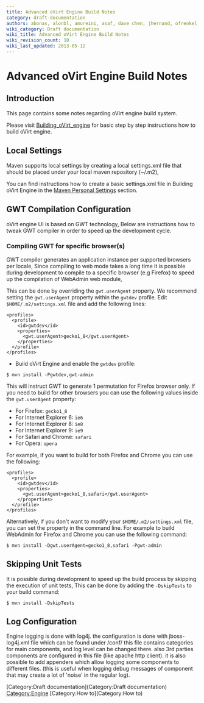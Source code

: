 ```yaml
---
title: Advanced oVirt Engine Build Notes
category: draft-documentation
authors: abonas, alonbl, amureini, asaf, dave chen, jhernand, ofrenkel
wiki_category: Draft documentation
wiki_title: Advanced oVirt Engine Build Notes
wiki_revision_count: 18
wiki_last_updated: 2013-05-12
---
```


# Advanced oVirt Engine Build Notes

## Introduction

This page contains some notes regarding oVirt engine build system.

Please visit [Building_oVirt_engine](Building_oVirt_engine) for basic step by step instructions how to build oVirt engine.

## Local Settings

Maven supports local settings by creating a local settings.xml file that should be placed under your local maven repository (~/.m2),

You can find instructions how to create a basic settings.xml file in Building oVirt Engine in the [Maven Personal Settings](Building_oVirt_engine#Maven_personal_settings) section.

## GWT Compilation Configuration

oVirt engine UI is based on GWT technology, Below are instructions how to tweak GWT compiler in order to speed up the development cycle.

### Compiling GWT for specific browser(s)

GWT compiler generates an application instance per supported browsers per locale, Since compiling to web mode takes a long time it is possible during development to compile to a specific browser (e.g Firefox) to speed up the compilation of WebAdmin web module,

This can be done by overriding the `gwt.userAgent` property. We recommend setting the `gwt.userAgent` property within the `gwtdev` profile. Edit `$HOME/.m2/settings.xml` file and add the following lines:

    <profiles>
      <profile>
        <id>gwtdev</id>
        <properties>
          <gwt.userAgent>gecko1_8</gwt.userAgent>
        </properties> 
      </profile>
    </profiles>

*   Build oVirt Engine and enable the `gwtdev` profile:

<!-- -->

    $ mvn install -Pgwtdev,gwt-admin

This will instruct GWT to generate 1 permutation for Firefox browser only. If you need to build for other browsers you can use the following values inside the `gwt.userAgent` property:

*   For Firefox: `gecko1_8`
*   For Internet Explorer 6: `ie6`
*   For Internet Explorer 8: `ie8`
*   For Internet Explorer 9: `ie9`
*   For Safari and Chrome: `safari`
*   For Opera: `opera`

For example, if you want to build for both Firefox and Chrome you can use the following:

    <profiles>
      <profile>
        <id>gwtdev</id>
        <properties>
          <gwt.userAgent>gecko1_8,safari</gwt.userAgent>
        </properties> 
      </profile>
    </profiles>

Alternatively, if you don't want to modify your `$HOME/.m2/settings.xml` file, you can set the property in the command line. For example to build WebAdmin for Firefox and Chrome you can use the following command:

    $ mvn install -Dgwt.userAgent=gecko1_8,safari -Pgwt-admin

## Skipping Unit Tests

It is possible during development to speed up the build process by skipping the execution of unit tests, This can be done by adding the `-DskipTests` to your build command:

    $ mvn install -DskipTests

## Log Configuration

Engine logging is done with log4j.
the configuration is done with jboss-log4j.xml file which can be found under <jboos profile dir>/conf/
this file contains categories for main components, and log level can be changed there.
also 3rd parties components are configured in this file (like apache http client).
it is also possible to add appenders which allow logging some components to different files.
(this is useful when logging debug messages of component that may create a lot of 'noise' in the regular log).

[Category:Draft documentation](Category:Draft documentation) <Category:Engine> [Category:How to](Category:How to)
